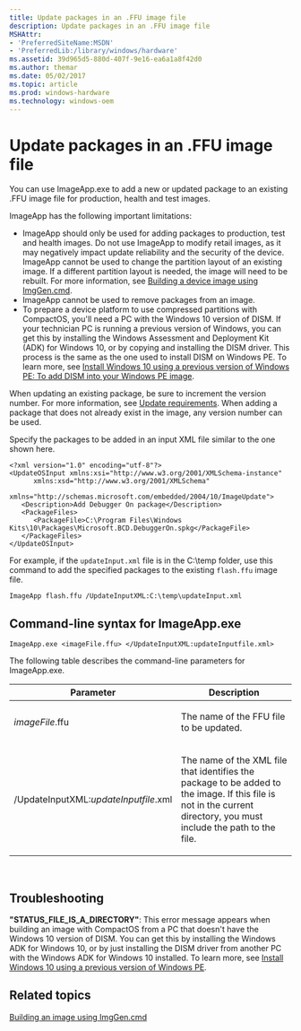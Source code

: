 ```yaml
---
title: Update packages in an .FFU image file
description: Update packages in an .FFU image file
MSHAttr:
- 'PreferredSiteName:MSDN'
- 'PreferredLib:/library/windows/hardware'
ms.assetid: 39d965d5-880d-407f-9e16-ea6a1a8f42d0
ms.author: themar
ms.date: 05/02/2017
ms.topic: article
ms.prod: windows-hardware
ms.technology: windows-oem
---
```


# Update packages in an .FFU image file


You can use ImageApp.exe to add a new or updated package to an existing .FFU image file for production, health and test images.

ImageApp has the following important limitations:

-   ImageApp should only be used for adding packages to production, test and health images. Do not use ImageApp to modify retail images, as it may negatively impact update reliability and the security of the device. ImageApp cannot be used to change the partition layout of an existing image. If a different partition layout is needed, the image will need to be rebuilt. For more information, see [Building a device image using ImgGen.cmd](building-a-phone-image-using-imggencmd.md).
-   ImageApp cannot be used to remove packages from an image.
-   To prepare a device platform to use compressed partitions with CompactOS, you'll need a PC with the Windows 10 version of DISM. If your technician PC is running a previous version of Windows, you can get this by installing the Windows Assessment and Deployment Kit (ADK) for Windows 10, or by copying and installing the DISM driver. This process is the same as the one used to install DISM on Windows PE. To learn more, see [Install Windows 10 using a previous version of Windows PE: To add DISM into your Windows PE image](../desktop/copy-dism-to-another-computer.md).

When updating an existing package, be sure to increment the version number. For more information, see [Update requirements](https://msdn.microsoft.com/windows/hardware/commercialize/service/mobile/update-requirements). When adding a package that does not already exist in the image, any version number can be used.

Specify the packages to be added in an input XML file similar to the one shown here.

``` syntax
<?xml version="1.0" encoding="utf-8"?>
<UpdateOSInput xmlns:xsi="http://www.w3.org/2001/XMLSchema-instance" 
      xmlns:xsd="http://www.w3.org/2001/XMLSchema" 
      xmlns="http://schemas.microsoft.com/embedded/2004/10/ImageUpdate">
   <Description>Add Debugger On package</Description>
   <PackageFiles>
      <PackageFile>C:\Program Files\Windows Kits\10\Packages\Microsoft.BCD.DebuggerOn.spkg</PackageFile>
   </PackageFiles>
</UpdateOSInput>
```

For example, if the `updateInput.xml` file is in the C:\\temp folder, use this command to add the specified packages to the existing `flash.ffu` image file.

``` syntax
ImageApp flash.ffu /UpdateInputXML:C:\temp\updateInput.xml
```

## Command-line syntax for ImageApp.exe


``` syntax
ImageApp.exe <imageFile.ffu> </UpdateInputXML:updateInputfile.xml> 
```

The following table describes the command-line parameters for ImageApp.exe.

<table>
<colgroup>
<col width="50%" />
<col width="50%" />
</colgroup>
<thead>
<tr class="header">
<th>Parameter</th>
<th>Description</th>
</tr>
</thead>
<tbody>
<tr class="odd">
<td><p><em>imageFile</em>.ffu</p></td>
<td><p>The name of the FFU file to be updated.</p></td>
</tr>
<tr class="even">
<td><p>/UpdateInputXML:<em>updateInputfile</em>.xml</p></td>
<td><p>The name of the XML file that identifies the package to be added to the image. If this file is not in the current directory, you must include the path to the file.</p></td>
</tr>
</tbody>
</table>

 

## Troubleshooting


**"STATUS\_FILE\_IS\_A\_DIRECTORY"**: This error message appears when building an image with CompactOS from a PC that doesn't have the Windows 10 version of DISM. You can get this by installing the Windows ADK for Windows 10, or by just installing the DISM driver from another PC with the Windows ADK for Windows 10 installed. To learn more, see [Install Windows 10 using a previous version of Windows PE](../desktop/copy-dism-to-another-computer.md).

## Related topics


[Building an image using ImgGen.cmd](building-a-phone-image-using-imggencmd.md)

 

 







